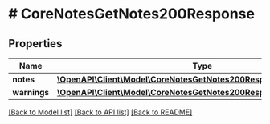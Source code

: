 # # CoreNotesGetNotes200Response

## Properties

Name | Type | Description | Notes
------------ | ------------- | ------------- | -------------
**notes** | [**\OpenAPI\Client\Model\CoreNotesGetNotes200ResponseNotesInner[]**](CoreNotesGetNotes200ResponseNotesInner.md) |  |
**warnings** | [**\OpenAPI\Client\Model\CoreNotesGetNotes200ResponseWarningsInner[]**](CoreNotesGetNotes200ResponseWarningsInner.md) |  | [optional]

[[Back to Model list]](../../README.md#models) [[Back to API list]](../../README.md#endpoints) [[Back to README]](../../README.md)
